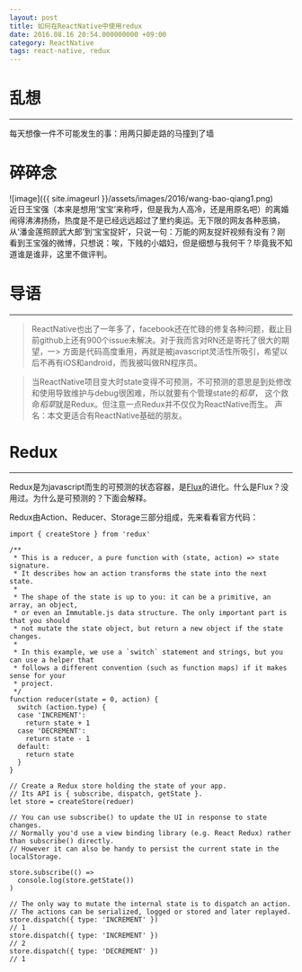 ```yaml
---
layout: post
title: 如何在ReactNative中使用redux
date: 2016.08.16 20:54.000000000 +09:00
category: ReactNative 
tags: react-native, redux
---
```


# 乱想
- - -
每天想像一件不可能发生的事：用两只脚走路的马撞到了墙

# 碎碎念
![image]({{ site.imageurl }}/assets/images/2016/wang-bao-qiang1.png) <br/>
近日王宝强（本来是想用‘宝宝’来称呼，但是我为人高冷，还是用原名吧）的离婚闹得沸沸扬扬，热度是不是已经远远超过了里约奥运。无下限的网友各种恶搞，从‘潘金莲照顾武大郎’到‘宝宝捉奸’，只说一句：万能的网友捉奸视频有没有？刚看到王宝强的微博，只想说：唉，下贱的小娼妇，但是细想与我何干？毕竟我不知道谁是谁非，这里不做评判。

# 导语
- - -

> ReactNative也出了一年多了，facebook还在忙碌的修复各种问题，截止目前github上还有900个issue未解决。对于我而言对RN还是寄托了很大的期望，一> 方面是代码高度重用，再就是被javascript灵活性所吸引，希望以后不再有iOS和android，而我被叫做RN程序员。

> 当ReactNative项目变大时state变得不可预测，不可预测的意思是到处修改和使用导致维护与debug很困难，所以就要有个管理state的*稻草*，
> 这个救命*稻草*就是Redux。但注意一点Redux并不仅仅为ReactNative而生。
> 声名：本文更适合有ReactNative基础的朋友。

# Redux
- - -

Redux是为javascript而生的可预测的状态容器，是[Flux](http://facebook.github.io/flux/)的进化。什么是Flux？没用过。为什么是可预测的？下面会解释。

Redux由Action、Reducer、Storage三部分组成，先来看看官方代码：
```
import { createStore } from 'redux'

/**
 * This is a reducer, a pure function with (state, action) => state signature.
 * It describes how an action transforms the state into the next state.
 *
 * The shape of the state is up to you: it can be a primitive, an array, an object,
 * or even an Immutable.js data structure. The only important part is that you should
 * not mutate the state object, but return a new object if the state changes.
 *
 * In this example, we use a `switch` statement and strings, but you can use a helper that
 * follows a different convention (such as function maps) if it makes sense for your
 * project.
 */
function reducer(state = 0, action) {
  switch (action.type) {
  case 'INCREMENT':
    return state + 1
  case 'DECREMENT':
    return state - 1
  default:
    return state
  }
}

// Create a Redux store holding the state of your app.
// Its API is { subscribe, dispatch, getState }.
let store = createStore(reduer)

// You can use subscribe() to update the UI in response to state changes.
// Normally you'd use a view binding library (e.g. React Redux) rather than subscribe() directly.
// However it can also be handy to persist the current state in the localStorage.

store.subscribe(() =>
  console.log(store.getState())
)

// The only way to mutate the internal state is to dispatch an action.
// The actions can be serialized, logged or stored and later replayed.
store.dispatch({ type: 'INCREMENT' })
// 1
store.dispatch({ type: 'INCREMENT' })
// 2
store.dispatch({ type: 'DECREMENT' })
// 1
```



